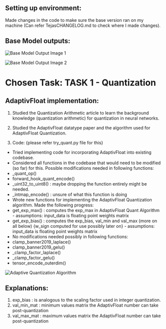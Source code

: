## Setting up environment:
Made changes in the code to make sure the base version ran on my machine (Can refer TejasCHANGELOG.md to check where I made changes).

## Base Model outputs:

![Base Model Output Image 1](PipeEdge/base_model_output1.png)

![Base Model Output Image 2](PipeEdge/base_model_output2.png)


# Chosen Task: TASK 1 - Quantization

## AdaptivFloat implementation:

1. Studied the Quantization Arithmetic article to learn the background knowledge (quantization arithmetic) for quantization in neural networks.

2. Studied the AdaptivFloat datatype paper and the algorithm used for AdaptivFloat Quantization.

3. Code: {please refer try_quant.py file for this}
- Tried implementing code for incorporating AdaptivFloat into existing codebase.
- Considered all functions in the codebase that would need to be modified (so far) for this. Possible modifications needed in following functions:
 - _quant_op()
 - forward_hook_quant_encode()
 - _uint32_to_uint8() : maybe dropping the function entirely might be needed.
 - _intmap_encode() : unsure of what this function is doing
- Wrote new functions for implementing the AdaptivFloat Quantization algorithm. Made the following progress:
 - get_exp_max() : computes the exp_max in AdaptivFloat Quant Algorithm - assumptions: input_data is floating point weights matrix
 - get_exp_bias() : computes the exp_bias, val_min and val_max (more on all below) {w_sign computed for use possibly later on} - assumptions: input_data is floating point weights matrix
- No modifications needed possibly in following functions:
 - clamp_banner2019_laplace()
 - clamp_banner2019_gelu()
 - _clamp_factor_laplace()
 - _clamp_factor_gelu()
 - tensor_encode_outerdim()


![Adaptive Quantization Algorithm](PipeEdge/adaptiv_quant_algo.png)

## Explanations:
1. exp_bias : is analogous to the scaling factor used in integer quantization.
2. val_min_mat : minimum values matrix the AdaptivFloat number can take post-quantization
3. val_max_mat : maximum values matrix the AdaptivFloat number can take post-quantization





